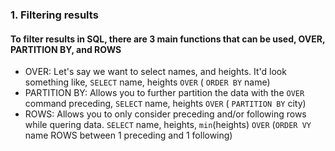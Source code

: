 ### 1. Filtering results
#### To filter results in SQL, there are 3 main functions that can be used, OVER, PARTITION BY, and ROWS
* OVER: Let's say we want to select names, and heights. It'd look something like, `SELECT` name, heights `OVER` ( `ORDER BY` name)
* PARTITION BY: Allows you to further partition the data with the `OVER` command preceding, `SELECT` name, heights `OVER` ( `PARTITION BY` city)
* ROWS: Allows you to only consider preceding and/or following rows while quering data. `SELECT` name, heights, `min`(heights) `OVER` (`ORDER VY` name ROWS between 1 preceding and 1 following)
